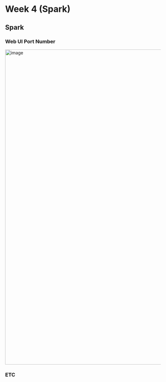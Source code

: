 
# Week 4 (Spark)
## Spark

### Web UI Port Number
<img width="1020" alt="image" src="https://github.com/user-attachments/assets/4fa6e71b-a008-4ad8-8923-0ccf6194f1db">


### ETC